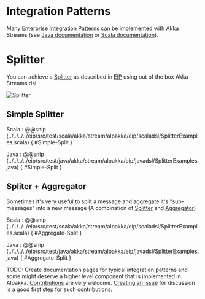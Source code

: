 # Integration Patterns

Many [Enterprise Integration Patterns](http://www.eaipatterns.com/toc.html) can be implemented with Akka Streams 
(see [Java documentation](http://doc.akka.io/docs/akka/2.4/java/stream/index.html) or [Scala documentation](http://doc.akka.io/docs/akka/2.4/scala/stream/index.html)).


# Splitter

You can achieve a [Splitter](http://www.enterpriseintegrationpatterns.com/patterns/messaging/Sequencer.html) as described in  [EIP](http://www.enterpriseintegrationpatterns.com) using out of the box Akka Streams dsl.

![Splitter](http://www.enterpriseintegrationpatterns.com/img/Sequencer.gif)

## Simple Splitter

Scala
: @@snip (../../../../eip/src/test/scala/akka/stream/alpakka/eip/scaladsl/SplitterExamples.scala) { #Simple-Split }

Java
: @@snip (../../../../eip/src/test/java/akka/stream/alpakka/eip/javadsl/SplitterExamples.java) { #Simple-Split }

## Spliter + Aggregator

Sometimes it's very useful to split a message and aggregate it's "sub-messages" into a new message (A combination of [Splitter](http://www.enterpriseintegrationpatterns.com/patterns/messaging/Sequencer.html) and [Aggregator](http://www.enterpriseintegrationpatterns.com/patterns/messaging/Aggregator.html)) 

Scala
: @@snip (../../../../eip/src/test/scala/akka/stream/alpakka/eip/scaladsl/SplitterExamples.scala) { #Aggregate-Split }

Java
: @@snip (../../../../eip/src/test/java/akka/stream/alpakka/eip/javadsl/SplitterExamples.java) { #Aggregate-Split }


 
TODO: Create documentation pages for typical integration patterns and some might deserve a higher level component that is implemented in Alpakka. [Contributions](https://github.com/akka/alpakka/blob/master/CONTRIBUTING.md) are very welcome.
[Creating an issue](https://github.com/akka/alpakka/issues) for discussion is a good first step for such contributions.